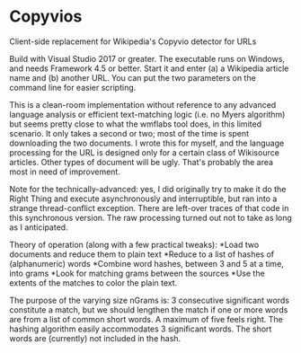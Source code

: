 # Copyvios
Client-side replacement for Wikipedia's Copyvio detector for URLs

Build with Visual Studio 2017 or greater. The executable runs on Windows, and needs Framework 4.5 or better. Start it and enter (a) a Wikipedia article name and (b) another URL. You can put the two parameters on the command line for easier scripting.

This is a clean-room implementation without reference to any advanced language analysis or efficient text-matching logic (i.e. no Myers algorithm) but seems pretty close to what the wmflabs tool does, in this limited scenario. It only takes a second or two; most of the time is spent downloading the two documents. I wrote this for myself, and the language processing for the URL is designed only for a certain class of Wikisource articles. Other types of document will be ugly. That's probably the area most in need of improvement.


Note for the technically-advanced: yes, I did originally try to make it do the Right Thing and execute asynchronously and interruptible, but ran into a strange thread-conflict exception. There are left-over traces of that code in this synchronous version. The raw processing turned out not to take as long as I anticipated.

Theory of operation (along with a few practical tweaks):
*Load two documents and reduce them to plain text
*Reduce to a list of hashes of (alphanumeric) words
*Combine word hashes, between 3 and 5 at a time, into grams
*Look for matching grams between the sources
*Use the extents of the matches to color the plain text.

The purpose of the varying size nGrams is: 3 consecutive significant words constitute a match, but we should lengthen the match if one or more words are from a list of common short words. A maximum of five feels right. The hashing algorithm easily accommodates 3 significant words. The short words are (currently) not included in the hash.
